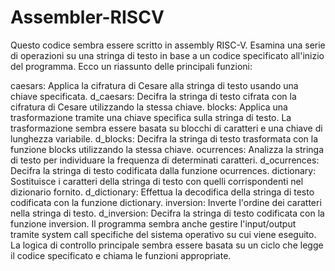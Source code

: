 # Assembler-RISCV
Questo codice sembra essere scritto in assembly RISC-V. Esamina una serie di operazioni su una stringa di testo in base a un codice specificato all'inizio del programma. Ecco un riassunto delle principali funzioni:

caesars: Applica la cifratura di Cesare alla stringa di testo usando una chiave specificata.
d_caesars: Decifra la stringa di testo cifrata con la cifratura di Cesare utilizzando la stessa chiave.
blocks: Applica una trasformazione tramite una chiave specifica sulla stringa di testo. La trasformazione sembra essere basata su blocchi di caratteri e una chiave di lunghezza variabile.
d_blocks: Decifra la stringa di testo trasformata con la funzione blocks utilizzando la stessa chiave.
ocurrences: Analizza la stringa di testo per individuare la frequenza di determinati caratteri.
d_ocurrences: Decifra la stringa di testo codificata dalla funzione ocurrences.
dictionary: Sostituisce i caratteri della stringa di testo con quelli corrispondenti nel dizionario fornito.
d_dictionary: Effettua la decodifica della stringa di testo codificata con la funzione dictionary.
inversion: Inverte l'ordine dei caratteri nella stringa di testo.
d_inversion: Decifra la stringa di testo codificata con la funzione inversion.
Il programma sembra anche gestire l'input/output tramite system call specifiche del sistema operativo su cui viene eseguito. La logica di controllo principale sembra essere basata su un ciclo che legge il codice specificato e chiama le funzioni appropriate.
